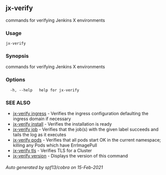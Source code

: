 ## jx-verify

commands for verifying Jenkins X environments

### Usage

```
jx-verify
```

### Synopsis

commands for verifying Jenkins X environments

### Options

```
  -h, --help   help for jx-verify
```

### SEE ALSO

* [jx-verify ingress](jx-verify_ingress.md)	 - Verifies the ingress configuration defaulting the ingress domain if necessary
* [jx-verify install](jx-verify_install.md)	 - Verifies the installation is ready
* [jx-verify job](jx-verify_job.md)	 - Verifies that the job(s) with the given label succeeds and tails the log as it executes
* [jx-verify pods](jx-verify_pods.md)	 - Verifies that all pods start OK in the current namespace; killing any Pods which have ErrImagePull
* [jx-verify tls](jx-verify_tls.md)	 - Verifies TLS for a Cluster
* [jx-verify version](jx-verify_version.md)	 - Displays the version of this command

###### Auto generated by spf13/cobra on 15-Feb-2021

